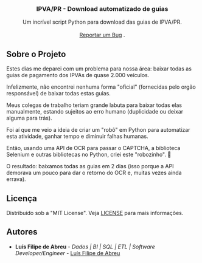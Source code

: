 <br/>
<p align="center">
  <h3 align="center">IPVA/PR - Download automatizado de guias</h3>

  <p align="center">
    Um incrível script Python para download das guias de IPVA/PR.
    <br/>
    <br/>
    <a href="https://github.com/lfeabreu/ipva-pr-download-guias/issues">Reportar um Bug</a>
    .
  </p>
</p>



## Sobre o Projeto

Estes dias me deparei com um problema para nossa área: baixar todas as guias de pagamento dos IPVAs de quase 2.000 veículos.

Infelizmente, não encontrei nenhuma forma "oficial" (fornecidas pelo orgão responsável) de baixar todas estas guias.

Meus colegas de trabalho teriam grande labuta para baixar todas elas manualmente, estando sujeitos ao erro humano (duplicidade ou deixar alguma para trás).

Foi aí que me veio a ideia de criar um "robô" em Python para automatizar esta atividade, ganhar tempo e diminuir falhas humanas.

Então, usando uma API de OCR para passar o CAPTCHA, a biblioteca Selenium e outras bibliotecas no Python, criei este "robozinho". 🤖

O resultado: baixamos todas as guias em 2 dias (isso porque a API demorava um pouco para dar o retorno do OCR e, muitas vezes ainda errava).


## Licença

Distribuído sob a "MIT License". Veja [LICENSE](https://github.com/lfeabreu/ipva-pr-download-guias/blob/main/LICENSE) para mais informações.

## Autores

* **Luís Filipe de Abreu** - *Dados | BI | SQL | ETL | Software Developer/Engineer* - [Luís Filipe de Abreu](https://github.com/lfeabreu/)
